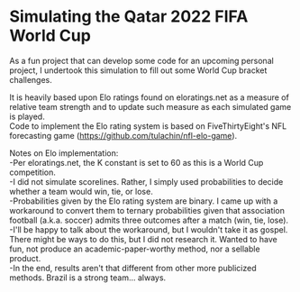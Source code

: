 # Simulating the Qatar 2022 FIFA World Cup

As a fun project that can develop some code for an upcoming personal project, I undertook this simulation to fill out some World Cup bracket challenges.

It is heavily based upon Elo ratings found on eloratings.net as a measure of relative team strength and to update such measure as each simulated game is played.  
Code to implement the Elo rating system is based on FiveThirtyEight's NFL forecasting game (https://github.com/tulachin/nfl-elo-game).

Notes on Elo implementation:  
-Per eloratings.net, the K constant is set to 60 as this is a World Cup competition.  
-I did not simulate scorelines. Rather, I simply used probabilities to decide whether a team would win, tie, or lose.  
-Probabilities given by the Elo rating system are binary. I came up with a workaround to convert them to ternary probabilities given that association football (a.k.a. soccer) admits three outcomes after a match (win, tie, lose).  
-I'll be happy to talk about the workaround, but I wouldn't take it as gospel. There might be ways to do this, but I did not research it. Wanted to have fun, not produce an academic-paper-worthy method, nor a sellable product.  
-In the end, results aren't that different from other more publicized methods. Brazil is a strong team... always.
